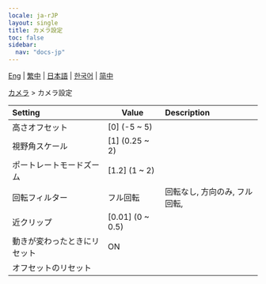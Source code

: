 ```yaml
---
locale: ja-rJP
layout: single
title: カメラ設定
toc: false
sidebar:
  nav: "docs-jp"
---
```

[Eng](/dancexr/menu/2025.4/scene/config_camera) | [繁中](/tw/dancexr/menu/2025.4/scene/config_camera) | [日本語](/jp/dancexr/menu/2025.4/scene/config_camera) | [한국어](/kr/dancexr/menu/2025.4/scene/config_camera) | [简中](/zh/dancexr/menu/2025.4/scene/config_camera)

[カメラ](../menu#カメラ) > カメラ設定



| Setting | Value | Description |
| :--- | --- | :--- |
| 高さオフセット | [0] (-5 ~ 5) | 
| 視野角スケール | [1] (0.25 ~ 2) | 
| ポートレートモードズーム | [1.2] (1 ~ 2) | 
| 回転フィルター | フル回転 | 回転なし, 方向のみ, フル回転, 
| 近クリップ | [0.01] (0 ~ 0.5) | 
| 動きが変わったときにリセット | ON | 
| オフセットのリセット || 
